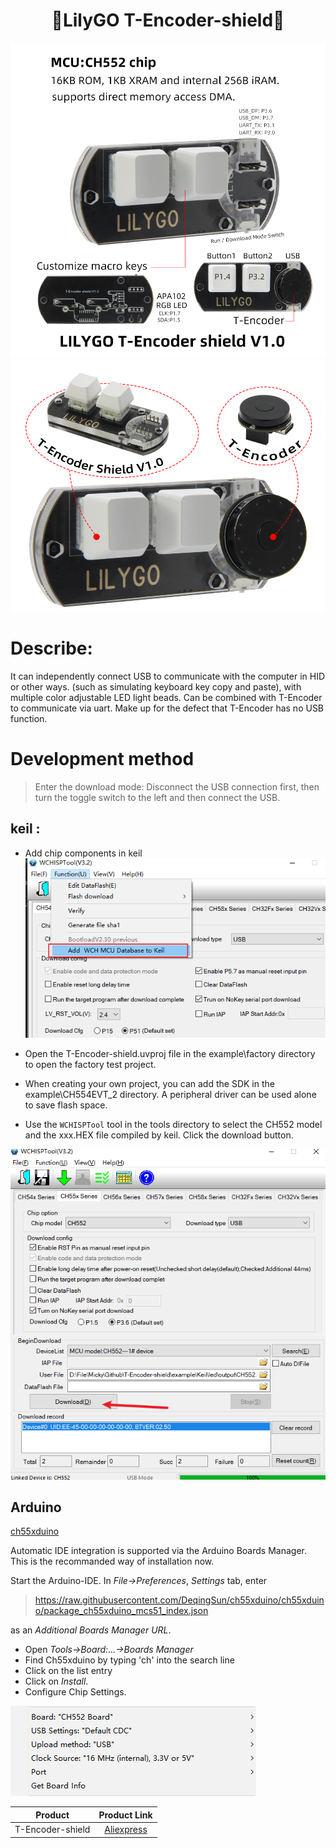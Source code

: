 <h1 align = "center"> 🌟LilyGO T-Encoder-shield🌟</h1>

![](image/1.jpg)
![](image/2.jpg)

# Describe:
 It can independently connect USB to communicate with the computer in HID or other ways. (such as simulating keyboard key copy and paste), with multiple color adjustable LED light beads. Can be combined with T-Encoder to communicate via uart. Make up for the defect that T-Encoder has no USB function.


# Development method

> Enter the download mode: Disconnect the USB connection first, then turn the toggle switch to the left and then connect the USB.

## keil :
* Add chip components in keil
![](image/3.png)

* Open the T-Encoder-shield.uvproj file in the example\factory directory to open the factory test project.
* When creating your own project, you can add the SDK in the example\CH554EVT_2 directory. A peripheral driver can be used alone to save flash space.
* Use the `WCHISPTool` tool in the tools directory to select the CH552 model and the xxx.HEX file compiled by keil. Click the download button. 

![](image/4.png)


## Arduino
[ch55xduino](https://github.com/DeqingSun/ch55xduino)

Automatic IDE integration is supported via the
Arduino Boards Manager. This is the recommanded way of installation now. 

Start the Arduino-IDE. In *File->Preferences*, *Settings* tab, enter

> https://raw.githubusercontent.com/DeqingSun/ch55xduino/ch55xduino/package_ch55xduino_mcs51_index.json

as an *Additional Boards Manager URL*.

* Open *Tools->Board:...->Boards Manager*
* Find Ch55xduino by typing 'ch' into the search line
* Click on the list entry
* Click on *Install*.
* Configure Chip Settings.

![](image/6.png)




| Product    |  Product Link  |
| :--------: | :------------: |
| T-Encoder-shield   | [Aliexpress](https://s.click.aliexpress.com/e/_oDf5t9T)  |
